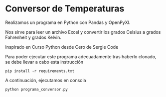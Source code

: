 # Conversor de Temperaturas

Realizamos un programa en Python con Pandas y OpenPyXl.

Nos sirve para leer un archivo Excel y convertir los grados Celsius a grados Fahrenheit y grados Kelvin.

Inspirado en Curso Python desde Cero de Sergie Code

Para poder ejecutar este programa adecuadamente tras haberlo clonado, se debe llevar a cabo esta instrucción 
```
pip install -r requirements.txt
```

A continuación, ejecutamos en consola 

```
python programa_conversor.py
```
